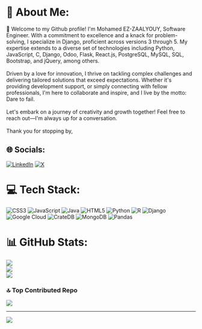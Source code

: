 # 💫 About Me:
👋 Welcome to my Github profile! I'm Mohamed EZ-ZAALYOUY, Software Engineer. With a commitment to excellence and a knack for problem-solving, I specialize in Django, proficient across versions 3 through 5. My expertise extends to a diverse set of technologies including Python, JavaScript, C, Django, Odoo, Flask, React.js, PostgreSQL, MySQL, SQL, Bootstrap, and jQuery, among others.
<br><br>
Driven by a love for innovation, I thrive on tackling complex challenges and delivering tailored solutions that exceed expectations. Whether it's providing development support, or simply connecting with fellow professionals, I'm here to collaborate and inspire, and I live by the motto: Dare to fail.
<br><br>
Let's embark on a journey of creativity and growth together! Feel free to reach out—I'm always up for a conversation.
<br><br>
Thank you for stopping by,

## 🌐 Socials:
[![LinkedIn](https://img.shields.io/badge/LinkedIn-%230077B5.svg?logo=linkedin&logoColor=white)](https://linkedin.com/in/https://www.linkedin.com/in/mohamedezzaalyouy/) [![X](https://img.shields.io/badge/X-black.svg?logo=X&logoColor=white)](https://x.com/https://x.com/?lang=fr) 

# 💻 Tech Stack:
![CSS3](https://img.shields.io/badge/css3-%231572B6.svg?style=for-the-badge&logo=css3&logoColor=white) ![JavaScript](https://img.shields.io/badge/javascript-%23323330.svg?style=for-the-badge&logo=javascript&logoColor=%23F7DF1E) ![Java](https://img.shields.io/badge/java-%23ED8B00.svg?style=for-the-badge&logo=openjdk&logoColor=white) ![HTML5](https://img.shields.io/badge/html5-%23E34F26.svg?style=for-the-badge&logo=html5&logoColor=white) ![Python](https://img.shields.io/badge/python-3670A0?style=for-the-badge&logo=python&logoColor=ffdd54) ![R](https://img.shields.io/badge/r-%23276DC3.svg?style=for-the-badge&logo=r&logoColor=white) ![Django](https://img.shields.io/badge/django-%23092E20.svg?style=for-the-badge&logo=django&logoColor=white) ![Google Cloud](https://img.shields.io/badge/GoogleCloud-%234285F4.svg?style=for-the-badge&logo=google-cloud&logoColor=white) ![CrateDB](https://img.shields.io/badge/CrateDB-009DC7?style=for-the-badge&logo=CrateDB&logoColor=white) ![MongoDB](https://img.shields.io/badge/MongoDB-%234ea94b.svg?style=for-the-badge&logo=mongodb&logoColor=white) ![Pandas](https://img.shields.io/badge/pandas-%23150458.svg?style=for-the-badge&logo=pandas&logoColor=white)
# 📊 GitHub Stats:
![](https://github-readme-stats.vercel.app/api?username=MohamedEZ-zaalyouy&theme=dark&hide_border=false&include_all_commits=false&count_private=false)<br/>
![](https://github-readme-streak-stats.herokuapp.com/?user=MohamedEZ-zaalyouy&theme=dark&hide_border=false)<br/>
![](https://github-readme-stats.vercel.app/api/top-langs/?username=MohamedEZ-zaalyouy&theme=dark&hide_border=false&include_all_commits=false&count_private=false&layout=compact)

### 🔝 Top Contributed Repo
![](https://github-contributor-stats.vercel.app/api?username=MohamedEZ-zaalyouy&limit=5&theme=blue-green&combine_all_yearly_contributions=true)

---
[![](https://visitcount.itsvg.in/api?id=MohamedEZ-zaalyouy&icon=0&color=0)](https://visitcount.itsvg.in)

<!-- Proudly created with GPRM ( https://gprm.itsvg.in ) -->

